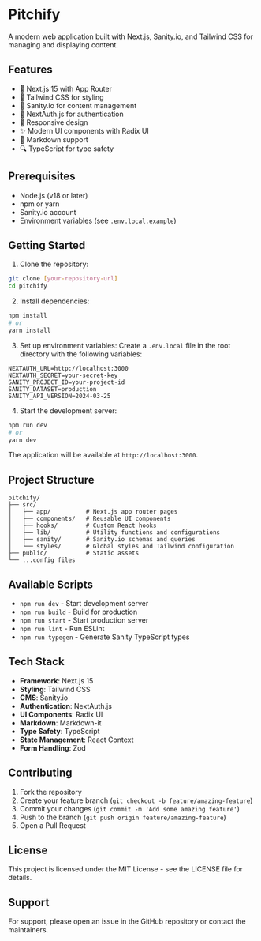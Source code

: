 # Pitchify

A modern web application built with Next.js, Sanity.io, and Tailwind CSS for managing and displaying content.

## Features

- 🚀 Next.js 15 with App Router
- 🎨 Tailwind CSS for styling
- 📝 Sanity.io for content management
- 🔐 NextAuth.js for authentication
- 📱 Responsive design
- ✨ Modern UI components with Radix UI
- 📄 Markdown support
- 🔍 TypeScript for type safety

## Prerequisites

- Node.js (v18 or later)
- npm or yarn
- Sanity.io account
- Environment variables (see `.env.local.example`)

## Getting Started

1. Clone the repository:
```bash
git clone [your-repository-url]
cd pitchify
```

2. Install dependencies:
```bash
npm install
# or
yarn install
```

3. Set up environment variables:
Create a `.env.local` file in the root directory with the following variables:
```
NEXTAUTH_URL=http://localhost:3000
NEXTAUTH_SECRET=your-secret-key
SANITY_PROJECT_ID=your-project-id
SANITY_DATASET=production
SANITY_API_VERSION=2024-03-25
```

4. Start the development server:
```bash
npm run dev
# or
yarn dev
```

The application will be available at `http://localhost:3000`.

## Project Structure

```
pitchify/
├── src/
│   ├── app/          # Next.js app router pages
│   ├── components/   # Reusable UI components
│   ├── hooks/        # Custom React hooks
│   ├── lib/          # Utility functions and configurations
│   ├── sanity/       # Sanity.io schemas and queries
│   └── styles/       # Global styles and Tailwind configuration
├── public/           # Static assets
└── ...config files
```

## Available Scripts

- `npm run dev` - Start development server
- `npm run build` - Build for production
- `npm run start` - Start production server
- `npm run lint` - Run ESLint
- `npm run typegen` - Generate Sanity TypeScript types

## Tech Stack

- **Framework**: Next.js 15
- **Styling**: Tailwind CSS
- **CMS**: Sanity.io
- **Authentication**: NextAuth.js
- **UI Components**: Radix UI
- **Markdown**: Markdown-it
- **Type Safety**: TypeScript
- **State Management**: React Context
- **Form Handling**: Zod

## Contributing

1. Fork the repository
2. Create your feature branch (`git checkout -b feature/amazing-feature`)
3. Commit your changes (`git commit -m 'Add some amazing feature'`)
4. Push to the branch (`git push origin feature/amazing-feature`)
5. Open a Pull Request

## License

This project is licensed under the MIT License - see the LICENSE file for details.

## Support

For support, please open an issue in the GitHub repository or contact the maintainers.
